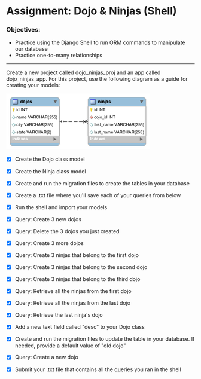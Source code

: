 # Assignment: Dojo & Ninjas (Shell)
### Objectives:
- Practice using the Django Shell to run ORM commands to manipulate our database
- Practice one-to-many relationships
<hr>
Create a new project called dojo_ninjas_proj and an app called dojo_ninjas_app. For this project, use the following diagram as a guide for creating your models:

![](dojo-erd.png)

- [x] Create the Dojo class model

- [x] Create the Ninja class model

- [x] Create and run the migration files to create the tables in your database

- [x] Create a .txt file where you'll save each of your queries from below

- [x] Run the shell and import your models

- [x] Query: Create 3 new dojos

- [x] Query: Delete the 3 dojos you just created

- [x] Query: Create 3 more dojos

- [x] Query: Create 3 ninjas that belong to the first dojo

- [x] Query: Create 3 ninjas that belong to the second dojo

- [x] Query: Create 3 ninjas that belong to the third dojo

- [x] Query: Retrieve all the ninjas from the first dojo

- [x] Query: Retrieve all the ninjas from the last dojo

- [x] Query: Retrieve the last ninja's dojo

- [x] Add a new text field called "desc" to your Dojo class

- [x] Create and run the migration files to update the table in your database. If needed, provide a default value of "old dojo"

- [x] Query: Create a new dojo

- [x] Submit your .txt file that contains all the queries you ran in the shell